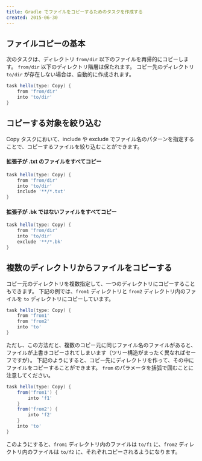 ```yaml
---
title: Gradle でファイルをコピーするためのタスクを作成する
created: 2015-06-30
---
```


ファイルコピーの基本
----

次のタスクは、ディレクトリ `from/dir` 以下のファイルを再帰的にコピーします。
`from/dir` 以下のディレクトリ階層は保たれます。
コピー先のディレクトリ `to/dir` が存在しない場合は、自動的に作成されます。

```groovy
task hello(type: Copy) {
    from 'from/dir'
    into 'to/dir'
}
```

コピーする対象を絞り込む
----
Copy タスクにおいて、include や exclude でファイル名のパターンを指定することで、コピーするファイルを絞り込むことができます。

#### 拡張子が .txt のファイルをすべてコピー

```groovy
task hello(type: Copy) {
    from 'from/dir'
    into 'to/dir'
    include '**/*.txt'
}
```

#### 拡張子が .bk ではないファイルをすべてコピー

```groovy
task hello(type: Copy) {
    from 'from/dir'
    into 'to/dir'
    exclude '**/*.bk'
}
```

複数のディレクトリからファイルをコピーする
----

コピー元のディレクトリを複数指定して、一つのディレクトリにコピーすることもできます。
下記の例では、`from1` ディレクトリと `from2` ディレクトリ内のファイルを `to` ディレクトリにコピーしています。

```groovy
task hello(type: Copy) {
    from 'from1'
    from 'from2'
    into 'to'
}
```

ただし、この方法だと、複数のコピー元に同じファイル名のファイルがあると、ファイルが上書きコピーされてしまいます（ツリー構造がまったく異なればセーフですが）。
下記のようにすると、コピー先にディレクトリを作って、その中にファイルをコピーすることができます。
`from` のパラメータを括弧で囲むことに注意してください。

```groovy
task hello(type: Copy) {
    from('from1') {
        into 'f1'
    }
    from('from2') {
        into 'f2'
    }
    into 'to'
}
```

このようにすると、`from1` ディレクトリ内のファイルは `to/f1` に、`from2` ディレクトリ内のファイルは `to/f2` に、それぞれコピーされるようになります。

